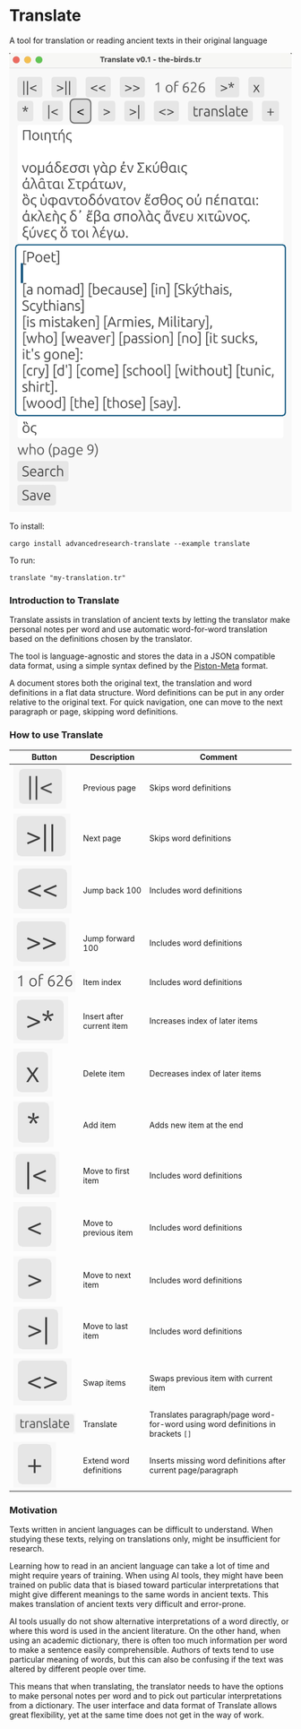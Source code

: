 # Translate
A tool for translation or reading ancient texts in their original language

![Screenshot](./images/screenshot.png)

To install:

```text
cargo install advancedresearch-translate --example translate
```

To run:

```text
translate "my-translation.tr"
```

### Introduction to Translate

Translate assists in translation of ancient texts by letting the translator make personal notes per word and use automatic word-for-word translation based on the definitions chosen by the translator.

The tool is language-agnostic and stores the data in a JSON compatible data format, using a simple syntax defined by the [Piston-Meta](https://crates.io/crates/piston_meta) format.

A document stores both the original text, the translation and word definitions in a flat data structure.
Word definitions can be put in any order relative to the original text.
For quick navigation, one can move to the next paragraph or page, skipping word definitions.

### How to use Translate

|Button|Description|Comment|
|----|-----|----|
|![prev-page](./images/prev-page.png)|Previous page|Skips word definitions|
|![next-page](./images/next-page.png)|Next page|Skips word definitions|
|![prev-jump-100](./images/prev-jump-100.png)|Jump back 100|Includes word definitions|
|![next-jump-100](./images/next-jump-100.png)|Jump forward 100|Includes word definitions|
|![item](./images/item.png)|Item index|Includes word definitions|
|![insert-after-current-item](./images/insert-after-current-item.png)|Insert after current item|Increases index of later items|
|![delete-item](./images/delete-item.png)|Delete item|Decreases index of later items|
|![add-item](./images/add-item.png)|Add item|Adds new item at the end|
|![move-to-first-item](./images/move-to-first-item.png)|Move to first item|Includes word definitions|
|![move-to-previous-item](./images/move-to-previous-item.png)|Move to previous item|Includes word definitions|
|![move-to-next-item](./images/move-to-next-item.png)|Move to next item|Includes word definitions|
|![move-to-last-item](./images/move-to-last-item.png)|Move to last item|Includes word definitions|
|![swap-items](./images/swap-items.png)|Swap items|Swaps previous item with current item|
|![translate](./images/translate.png)|Translate|Translates paragraph/page word-for-word using word definitions in brackets `[]`|
|![extend-word-definitions](./images/extend-word-definitions.png)|Extend word definitions|Inserts missing word definitions after current page/paragraph|

### Motivation

Texts written in ancient languages can be difficult to understand.
When studying these texts, relying on translations only, might be insufficient for research.

Learning how to read in an ancient language can take a lot of time and might require years of training.
When using AI tools, they might have been trained on public data that is biased toward particular interpretations that might give different meanings to the same words in ancient texts.
This makes translation of ancient texts very difficult and error-prone.

AI tools usually do not show alternative interpretations of a word directly, or where this word is used in the ancient literature.
On the other hand, when using an academic dictionary, there is often too much information per word to make a sentence easily comprehensible.
Authors of texts tend to use particular meaning of words, but this can also be confusing if the text was altered by different people over time.

This means that when translating, the translator needs to have the options to make personal notes per word and to pick out particular interpretations from a dictionary.
The user interface and data format of Translate allows great flexibility, yet at the same time does not get in the way of work.
